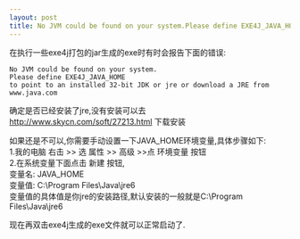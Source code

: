 ```yaml
---
layout: post
title: No JVM could be found on your system.Please define EXE4J_JAVA_HOME问题解决方法
---
```


在执行一些exe4j打包的jar生成的exe时有时会报告下面的错误:

    No JVM could be found on your system.
    Please define EXE4J_JAVA_HOME
    to point to an installed 32-bit JDK or jre or download a JRE from www.java.com

确定是否已经安装了jre,没有安装可以去 http://www.skycn.com/soft/27213.html 下载安装

如果还是不可以,你需要手动设置一下JAVA\_HOME环境变量,具体步骤如下:<br>
1.我的电脑  右击 >>  选 属性  >> 高级  >>点 环境变量 按钮<br>
2.在系统变量下面点击 新建 按钮,<br>
变量名: JAVA_HOME<br>
变量值: C:\Program Files\Java\jre6<br>
变量值的具体值是你jre的安装路径,默认安装的一般就是C:\Program Files\Java\jre6

现在再双击exe4j生成的exe文件就可以正常启动了.
